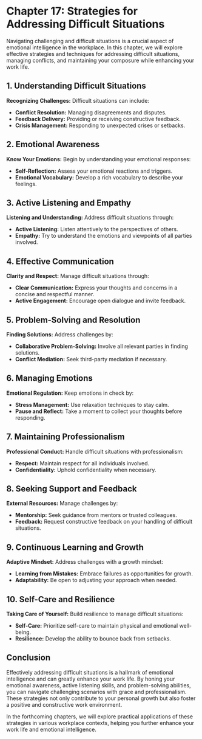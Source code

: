 Chapter 17: Strategies for Addressing Difficult Situations
==========================================================

Navigating challenging and difficult situations is a crucial aspect of emotional intelligence in the workplace. In this chapter, we will explore effective strategies and techniques for addressing difficult situations, managing conflicts, and maintaining your composure while enhancing your work life.

**1. Understanding Difficult Situations**
-----------------------------------------

**Recognizing Challenges:** Difficult situations can include:

* **Conflict Resolution:** Managing disagreements and disputes.
* **Feedback Delivery:** Providing or receiving constructive feedback.
* **Crisis Management:** Responding to unexpected crises or setbacks.

**2. Emotional Awareness**
--------------------------

**Know Your Emotions:** Begin by understanding your emotional responses:

* **Self-Reflection:** Assess your emotional reactions and triggers.
* **Emotional Vocabulary:** Develop a rich vocabulary to describe your feelings.

**3. Active Listening and Empathy**
-----------------------------------

**Listening and Understanding:** Address difficult situations through:

* **Active Listening:** Listen attentively to the perspectives of others.
* **Empathy:** Try to understand the emotions and viewpoints of all parties involved.

**4. Effective Communication**
------------------------------

**Clarity and Respect:** Manage difficult situations through:

* **Clear Communication:** Express your thoughts and concerns in a concise and respectful manner.
* **Active Engagement:** Encourage open dialogue and invite feedback.

**5. Problem-Solving and Resolution**
-------------------------------------

**Finding Solutions:** Address challenges by:

* **Collaborative Problem-Solving:** Involve all relevant parties in finding solutions.
* **Conflict Mediation:** Seek third-party mediation if necessary.

**6. Managing Emotions**
------------------------

**Emotional Regulation:** Keep emotions in check by:

* **Stress Management:** Use relaxation techniques to stay calm.
* **Pause and Reflect:** Take a moment to collect your thoughts before responding.

**7. Maintaining Professionalism**
----------------------------------

**Professional Conduct:** Handle difficult situations with professionalism:

* **Respect:** Maintain respect for all individuals involved.
* **Confidentiality:** Uphold confidentiality when necessary.

**8. Seeking Support and Feedback**
-----------------------------------

**External Resources:** Manage challenges by:

* **Mentorship:** Seek guidance from mentors or trusted colleagues.
* **Feedback:** Request constructive feedback on your handling of difficult situations.

**9. Continuous Learning and Growth**
-------------------------------------

**Adaptive Mindset:** Address challenges with a growth mindset:

* **Learning from Mistakes:** Embrace failures as opportunities for growth.
* **Adaptability:** Be open to adjusting your approach when needed.

**10. Self-Care and Resilience**
--------------------------------

**Taking Care of Yourself:** Build resilience to manage difficult situations:

* **Self-Care:** Prioritize self-care to maintain physical and emotional well-being.
* **Resilience:** Develop the ability to bounce back from setbacks.

**Conclusion**
--------------

Effectively addressing difficult situations is a hallmark of emotional intelligence and can greatly enhance your work life. By honing your emotional awareness, active listening skills, and problem-solving abilities, you can navigate challenging scenarios with grace and professionalism. These strategies not only contribute to your personal growth but also foster a positive and constructive work environment.

In the forthcoming chapters, we will explore practical applications of these strategies in various workplace contexts, helping you further enhance your work life and emotional intelligence.
